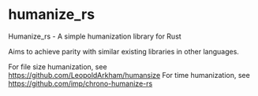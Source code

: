 # humanize_rs
Humanize_rs - A simple humanization library for Rust

Aims to achieve parity with similar existing libraries in other languages.

For file size humanization, see https://github.com/LeopoldArkham/humansize
For time humanization, see https://github.com/imp/chrono-humanize-rs
